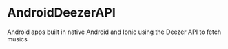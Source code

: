 # AndroidDeezerAPI
Android apps built in native Android and Ionic using the Deezer API to fetch musics
